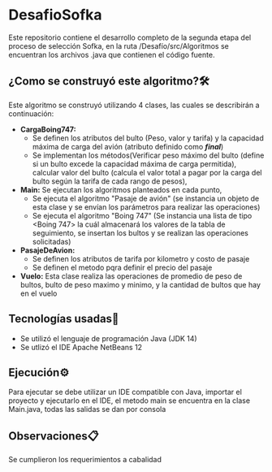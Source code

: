 # DesafioSofka

Este repositorio contiene el desarrollo completo de la segunda etapa del proceso de selección Sofka, en la ruta /Desafío/src/Algoritmos se encuentran los archivos .java que contienen el código fuente.

## ¿Como se construyó este algoritmo?🛠️

Este algoritmo se construyó utilizando 4 clases, las cuales se describirán a continuación:

- **CargaBoing747:** 
  - Se definen los atributos del bulto (Peso, valor y tarifa) y la capacidad máxima de carga del avión (atributo definido como ***final***)
  - Se implementan los métodos(Verificar peso máximo del bulto (define si un bulto excede la capacidad máxima de carga permitida), calcular valor del bulto (calcula el valor total    a pagar por la carga del bulto según la tarifa de cada rango de pesos),  
- **Main:** Se ejecutan los algoritmos planteados en cada punto,
  -  Se ejecuta el algoritmo "Pasaje de avión" (se instancia un objeto de esta clase y se envían los parámetros para realizar las operaciones)
  -  Se ejecuta el algoritmo "Boing 747" (Se instancia una lista de tipo <Boing 747> la cuál almacenará los valores de la tabla de seguimiento, se insertan los bultos y se realizan las operaciones solicitadas)
- **PasajeDeAvion:** 
  - Se definen los atributos de tarifa por kilometro y costo de pasaje
  - Se definen el metodo pqra definir el precio del pasaje
- **Vuelo:** Esta clase realiza las operaciones de promedio de peso de bultos, bulto de peso maximo y minimo, y la cantidad de bultos que hay en el vuelo 

## Tecnologías usadas🚀
- Se utilizó el lenguaje de programación Java (JDK 14)
- Se utlizó el IDE Apache NetBeans 12

## Ejecución⚙️
Para ejecutar se debe utilizar un IDE compatible con Java, importar el proyecto y ejecutarlo en el IDE, el metodo main se encuentra en la clase Main.java, todas las salidas se dan por consola

## Observaciones📋
Se cumplieron los requerimientos a cabalidad
